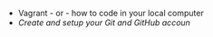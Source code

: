 * Vagrant - or - how to code in your local computer
* *Create and setup your Git and GitHub accoun*
